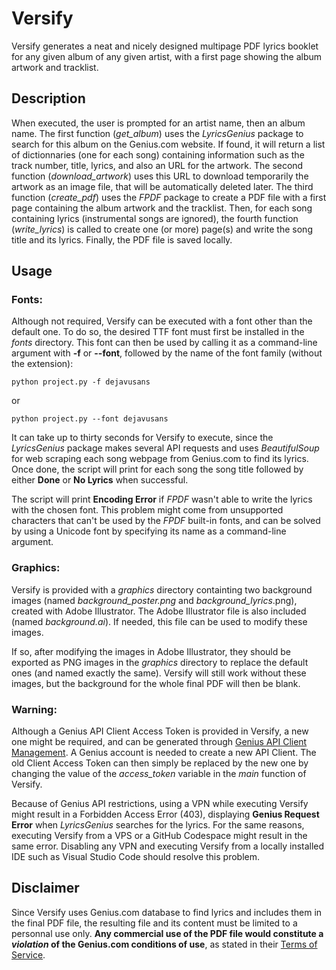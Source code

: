# Versify

Versify generates a neat and nicely designed multipage PDF lyrics booklet for any given album of any given artist, with a first page showing the album artwork and tracklist.

## Description

When executed, the user is prompted for an artist name, then an album name. The first function (*get_album*) uses the *LyricsGenius* package to search for this album on the Genius.com website.
If found, it will return a list of dictionnaries (one for each song) containing information such as the track number, title, lyrics, and also an URL for the artwork.
The second function (*download_artwork*) uses this URL to download temporarily the artwork as an image file, that will be automatically deleted later.
The third function (*create_pdf*) uses the *FPDF* package to create a PDF file with a first page containing the album artwork and the tracklist. Then, for each song containing lyrics (instrumental songs are ignored), the fourth function (*write_lyrics*) is called to create one (or more) page(s) and write the song title and its lyrics. Finally, the PDF file is saved locally.

## Usage

### Fonts:

Although not required, Versify can be executed with a font other than the default one. To do so, the desired TTF font must first be installed in the *fonts* directory. This font can then be used by calling it as a command-line argument with **-f** or **--font**, followed by the name of the font family (without the extension):

```
python project.py -f dejavusans
```
or
```
python project.py --font dejavusans
```

It can take up to thirty seconds for Versify to execute, since the *LyricsGenius* package makes several API requests and uses *BeautifulSoup* for web scraping each song webpage from Genius.com to find its lyrics. Once done, the script will print for each song the song title followed by either **Done** or **No Lyrics** when successful.

The script will print **Encoding Error** if *FPDF* wasn't able to write the lyrics with the chosen font. This problem might come from unsupported characters that can't be used by the *FPDF* built-in fonts, and can be solved by using a Unicode font by specifying its name as a command-line argument.

### Graphics:

Versify is provided with a *graphics* directory containting two background images (named *background_poster.png* and *background_lyrics*.png), created with Adobe Illustrator. The Adobe Illustrator file is also included (named *background.ai*). If needed, this file can be used to modify these images.

If so, after modifying the images in Adobe Illustrator, they should be exported as PNG images in the *graphics* directory to replace the default ones (and named exactly the same). Versify will still work without these images, but the background for the whole final PDF will then be blank.

### Warning:

Although a Genius API Client Access Token is provided in Versify, a new one might be required, and can be generated through [Genius API Client Management](https://genius.com/api-clients/new). A Genius account is needed to create a new API Client. The old Client Access Token can then simply be replaced by the new one by changing the value of the *access_token* variable in the *main* function of Versify.

Because of Genius API restrictions, using a VPN while executing Versify might result in a Forbidden Access Error (403), displaying **Genius Request Error** when *LyricsGenius* searches for the lyrics. For the same reasons, executing Versify from a VPS or a GitHub Codespace might result in the same error. Disabling any VPN and executing Versify from a locally installed IDE such as Visual Studio Code should resolve this problem.

## Disclaimer

Since Versify uses Genius.com database to find lyrics and includes them in the final PDF file, the resulting file and its content must be limited to a personnal use only. **Any commercial use of the PDF file would constitute a _violation_ of the Genius.com conditions of use**, as stated in their [Terms of Service](https://genius.com/static/terms).
